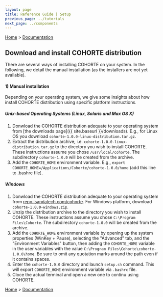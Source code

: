 ```yaml
---
layout: page
title: Reference Guide | Setup
previous_page: ../tutorials
next_page: ../components
---
```


[Home](../../../) > [Documentation](../)

## Download and install COHORTE distribution

There are several ways of installing COHORTE on your system. In the following, we detail the manual installation (as the installers are not yet available).

#### 1) Manual installation

Depending on your operating system, we give some insights about how install COHORTE distribution using specific platform instructions.

##### Unix-based Operating Systems (Linux, Solaris and Max OS X)

1. Donwload the COHORTE distribution adequate to your operating system from [the downloads page]({{ site.baseurl }}/downloads). E.g., for Linux OS you download `cohorte-1.0.0-linux-distribution.tar.gz`.
2. Extract the distribution archive, i.e. `cohorte-1.0.0-linux-distribution.tar.gz` to the directory you wish to install COHORTE. These instructions assume you chose `/usr/local/cohorte`. The subdirectory `cohorte-1.0.0` will be created from the archive.
3. Add the `COHORTE_HOME` environment variable. E.g., `export COHORTE_HOME=/Applications/Cohorte/cohorte-1.0.0/home` (add this line to .bashrc file).

##### Windows

1. Donwload the COHORTE distribution adequate to your operating system from [repo.isandatech.com/cohorte](http://repo.isandatech.com/cohorte). For Windows platform, download `cohorte-1.0.0-windows.zip`.
2. Unzip the distribution archive to the directory you wish to install COHORTE. These instructions assume you chose `C:\Program Files\Cohorte`. The subdirectory `cohorte-1.0.0` will be created from the archive.
3. Add the `COHORTE_HOME` environment variable by opening up the system properties (WinKey + Pause), selecting the "Advanced" tab, and the "Environment Variables" button, then adding the `COHORTE_HOME` variable in the user variables with the value `C:\Program Files\Cohorte\cohorte-1.0.0\home`. Be sure to omit any quotation marks around the path even if it contains spaces. 
4. Enter the `cohorte-1.0.0` directory and launch `setup.sh` command. This will export `COHORTE_HOME` environment variable via `.bashrc` file.
5. Cloce the actual terminal and open a new one to continu using COHORTE.





[Home](../../../) > [Documentation](../)
